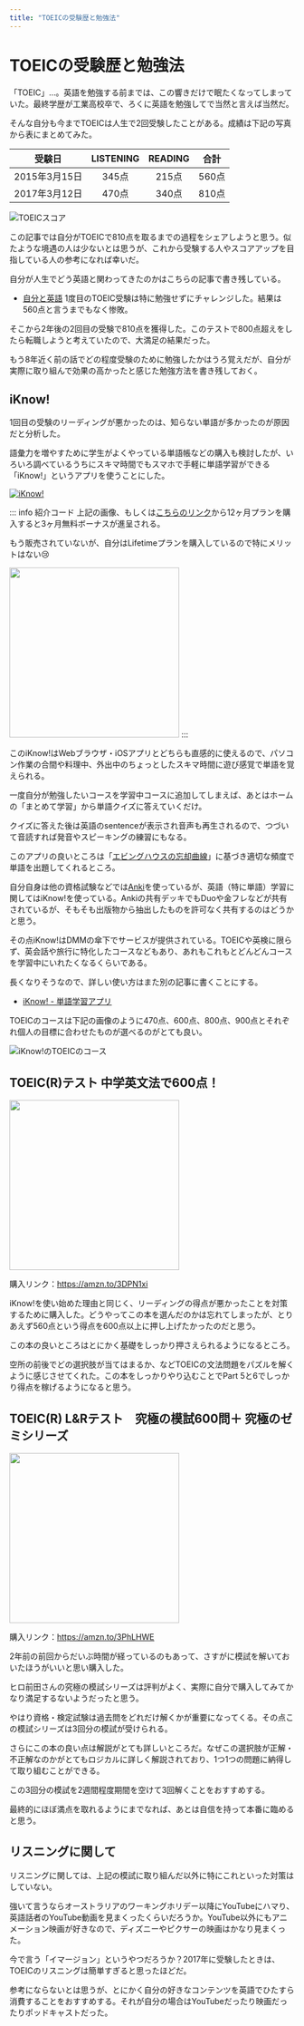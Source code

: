 ```yaml
---
title: "TOEICの受験歴と勉強法"
---
```

# TOEICの受験歴と勉強法
「TOEIC」…。英語を勉強する前までは、この響きだけで眠たくなってしまっていた。最終学歴が工業高校卒で、ろくに英語を勉強してで当然と言えば当然だ。

そんな自分も今までTOEICは人生で2回受験したことがある。成績は下記の写真から表にまとめてみた。

|受験日|LISTENING|READING|合計|
|:---:|:---:|:---:|:---:|
|2015年3月15日|345点|215点|560点|
|2017年3月12日|470点|340点|810点|

![TOEICスコア](/public/images/toiec_score_koichi.jpeg)

この記事では自分がTOEICで810点を取るまでの過程をシェアしようと思う。似たような境遇の人は少ないとは思うが、これから受験する人やスコアアップを目指している人の参考になれば幸いだ。

自分が人生でどう英語と関わってきたのかはこちらの記事で書き残している。
- [自分と英語](./my-english-history)
1度目のTOEIC受験は特に勉強せずにチャレンジした。結果は560点と言うまでもなく惨敗。

そこから2年後の2回目の受験で810点を獲得した。このテストで800点超えをしたら転職しようと考えていたので、大満足の結果だった。

もう8年近く前の話でどの程度受験のために勉強したかはうろ覚えだが、自分が実際に取り組んで効果の高かったと感じた勉強方法を書き残しておく。

## iKnow!
1回目の受験のリーディングが悪かったのは、知らない単語が多かったのが原因だと分析した。

語彙力を増やすために学生がよくやっている単語帳などの購入も検討したが、いろいろ調べているうちにスキマ時間でもスマホで手軽に単語学習ができる「iKnow!」というアプリを使うことにした。

[![iKnow!](/public/images/iKnow!.png)](https://iknow.jp/referrals/40worojewmjj5b80ecrjhiatxb5mzlv8/signup)

::: info 紹介コード
上記の画像、もしくは[こちらのリンク](https://iknow.jp/referrals/40worojewmjj5b80ecrjhiatxb5mzlv8/signup)から12ヶ月プランを購入すると3ヶ月無料ボーナスが進呈される。

もう販売されていないが、自分はLifetimeプランを購入しているので特にメリットはない😢

<img src="/public/images/iknow_lifetime_plan.jpg" width="300">
:::

このiKnow!はWebブラウザ・iOSアプリとどちらも直感的に使えるので、パソコン作業の合間や料理中、外出中のちょっとしたスキマ時間に遊び感覚で単語を覚えられる。

一度自分が勉強したいコースを学習中コースに追加してしまえば、あとはホームの「まとめて学習」から単語クイズに答えていくだけ。

クイズに答えた後は英語のsentenceが表示され音声も再生されるので、つづいて音読すれば発音やスピーキングの練習にもなる。

このアプリの良いところは「[エビングハウスの忘却曲線](https://sprout-juku.com/knowledge/ebbinghaus)」に基づき適切な頻度で単語を出題してくれるところ。

自分自身は他の資格試験などでは[Anki](https://apps.ankiweb.net/)を使っているが、英語（特に単語）学習に関してはiKnow!を使っている。Ankiの共有デッキでもDuoや金フレなどが共有されているが、そもそも出版物から抽出したものを許可なく共有するのはどうかと思う。

その点iKnow!はDMMの傘下でサービスが提供されている。TOEICや英検に限らず、英会話や旅行に特化したコースなどもあり、あれもこれもとどんどんコースを学習中にいれたくなるくらいである。

長くなりそうなので、詳しい使い方はまた別の記事に書くことにする。

- [iKnow! - 単語学習アプリ](./iknow-english)

TOEICのコースは下記の画像のように470点、600点、800点、900点とそれぞれ個人の目標に合わせたものが選べるのがとても良い。

![iKnow!のTOEICのコース](/public/images/iknow_toeic_course.jpeg)
## TOEIC(R)テスト 中学英文法で600点！
[<img src="/public/images/toeic_600_book.jpg" width="300">](https://amzn.to/3DPN1xi)

購入リンク：<https://amzn.to/3DPN1xi>

iKnow!を使い始めた理由と同じく、リーディングの得点が悪かったことを対策するために購入した。どうやってこの本を選んだのかは忘れてしまったが、とりあえず560点という得点を600点以上に押し上げたかったのだと思う。

この本の良いところはとにかく基礎をしっかり押さえられるようになるところ。

空所の前後でどの選択肢が当てはまるか、などTOEICの文法問題をパズルを解くように感じさせてくれた。この本をしっかりやり込むことでPart 5と6でしっかり得点を稼げるようになると思う。
## TOEIC(R) L&Rテスト　究極の模試600問＋ 究極のゼミシリーズ
[<img src="/public/images/toeic_extream_book.jpg" width="300">](https://amzn.to/3PhLHWE)

購入リンク：<https://amzn.to/3PhLHWE>

2年前の前回からだいぶ時間が経っているのもあって、さすがに模試を解いておいたほうがいいと思い購入した。

ヒロ前田さんの究極の模試シリーズは評判がよく、実際に自分で購入してみてかなり満足するないようだったと思う。

やはり資格・検定試験は過去問をどれだけ解くかが重要になってくる。その点この模試シリーズは3回分の模試が受けられる。

さらにこの本の良い点は解説がとても詳しいところだ。なぜこの選択肢が正解・不正解なのかがとてもロジカルに詳しく解説されており、1つ1つの問題に納得して取り組むことができる。

この3回分の模試を2週間程度期間を空けて3回解くことをおすすめする。

最終的にほぼ満点を取れるようにまでなれば、あとは自信を持って本番に臨めると思う。

## リスニングに関して
リスニングに関しては、上記の模試に取り組んだ以外に特にこれといった対策はしていない。

強いて言うならオーストラリアのワーキングホリデー以降にYouTubeにハマり、英語話者のYouTube動画を見まくったくらいだろうか。YouTube以外にもアニメーション映画が好きなので、ディズニーやピクサーの映画はかなり見まくった。

今で言う「イマージョン」というやつだろうか？2017年に受験したときは、TOEICのリスニングは簡単すぎると思ったほどだ。

参考にならないとは思うが、とにかく自分の好きなコンテンツを英語でひたすら消費することをおすすめする。それが自分の場合はYouTubeだったり映画だったりポッドキャストだった。